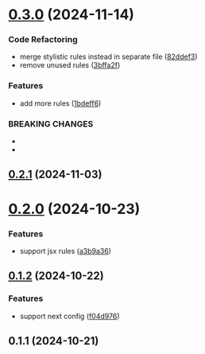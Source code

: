 # [0.3.0](https://github.com/rygent/eslint-config-terrax/compare/0.2.1...0.3.0) (2024-11-14)


### Code Refactoring

* merge stylistic rules instead in separate file ([82ddef3](https://github.com/rygent/eslint-config-terrax/commit/82ddef3ad9fc8ef1877b23e92e39c381e74e6307))
* remove unused rules ([3bffa2f](https://github.com/rygent/eslint-config-terrax/commit/3bffa2fb512c9edfc452198076026d9f3915993f))


### Features

* add more rules ([1bdeff6](https://github.com/rygent/eslint-config-terrax/commit/1bdeff6b6e7f6f2bbd2e8821ada9cc43c040487c))


### BREAKING CHANGES

* 
* 



## [0.2.1](https://gihub.com/rygent/eslint-config-terrax/compare/0.2.0...0.2.1) (2024-11-03)



# [0.2.0](https://gihub.com/rygent/eslint-config-terrax/compare/0.1.2...0.2.0) (2024-10-23)


### Features

* support jsx rules ([a3b9a36](https://gihub.com/rygent/eslint-config-terrax/commits/a3b9a3635c6c6aa4f9018eda948ffce0fb1485bf))



## [0.1.2](https://gihub.com/rygent/eslint-config-terrax/compare/0.1.1...0.1.2) (2024-10-22)


### Features

* support next config ([f04d976](https://gihub.com/rygent/eslint-config-terrax/commits/f04d976b2bdf0a76532c31896a2f3309f7dc1b8b))



## 0.1.1 (2024-10-21)



